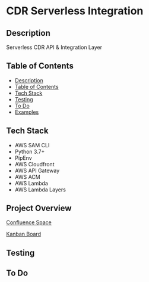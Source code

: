 # CDR Serverless Integration

## Description
Serverless CDR API & Integration Layer


## Table of Contents

- [Description](#descirption)
- [Table of Contents](#table-of-contents)
- [Tech Stack](#tech-stack)
- [Testing](#testing)
- [To Do](#to-do)
- [Examples](#examples)

## Tech Stack
- AWS SAM CLI
- Python 3.7+
- PipEnv
- AWS Cloudfront
- AWS API Gateway
- AWS ACM
- AWS Lambda
- AWS Lambda Layers

## Project Overview
[Confluence Space](https://versent.atlassian.net/wiki/spaces/CDR/overview)

[Kanban Board](https://versent.atlassian.net/jira/software/projects/CDR/boards/303)

## Testing

## To Do